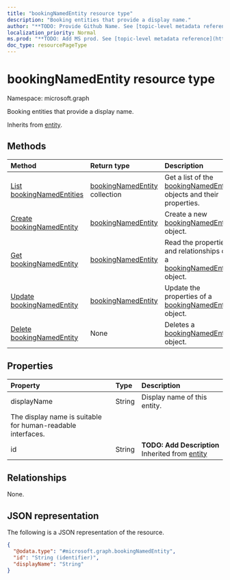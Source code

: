 ```yaml
---
title: "bookingNamedEntity resource type"
description: "Booking entities that provide a display name."
author: "**TODO: Provide Github Name. See [topic-level metadata reference](https://msgo.azurewebsites.net/add/document/guidelines/metadata.html#topic-level-metadata)**"
localization_priority: Normal
ms.prod: "**TODO: Add MS prod. See [topic-level metadata reference](https://msgo.azurewebsites.net/add/document/guidelines/metadata.html#topic-level-metadata)**"
doc_type: resourcePageType
---
```


# bookingNamedEntity resource type

Namespace: microsoft.graph



Booking entities that provide a display name.


Inherits from [entity](../resources/entity.md).

## Methods
|Method|Return type|Description|
|:---|:---|:---|
|[List bookingNamedEntities](../api/bookingnamedentity-list.md)|[bookingNamedEntity](../resources/bookingnamedentity.md) collection|Get a list of the [bookingNamedEntity](../resources/bookingnamedentity.md) objects and their properties.|
|[Create bookingNamedEntity](../api/bookingnamedentity-create.md)|[bookingNamedEntity](../resources/bookingnamedentity.md)|Create a new [bookingNamedEntity](../resources/bookingnamedentity.md) object.|
|[Get bookingNamedEntity](../api/bookingnamedentity-get.md)|[bookingNamedEntity](../resources/bookingnamedentity.md)|Read the properties and relationships of a [bookingNamedEntity](../resources/bookingnamedentity.md) object.|
|[Update bookingNamedEntity](../api/bookingnamedentity-update.md)|[bookingNamedEntity](../resources/bookingnamedentity.md)|Update the properties of a [bookingNamedEntity](../resources/bookingnamedentity.md) object.|
|[Delete bookingNamedEntity](../api/bookingnamedentity-delete.md)|None|Deletes a [bookingNamedEntity](../resources/bookingnamedentity.md) object.|

## Properties
|Property|Type|Description|
|:---|:---|:---|
|displayName|String|Display name of this entity.
The display name is suitable for human-readable interfaces.|
|id|String|**TODO: Add Description** Inherited from [entity](../resources/entity.md)|

## Relationships
None.

## JSON representation
The following is a JSON representation of the resource.
<!-- {
  "blockType": "resource",
  "keyProperty": "id",
  "@odata.type": "microsoft.graph.bookingNamedEntity",
  "baseType": "microsoft.graph.entity",
  "openType": false
}
-->
``` json
{
  "@odata.type": "#microsoft.graph.bookingNamedEntity",
  "id": "String (identifier)",
  "displayName": "String"
}
```

